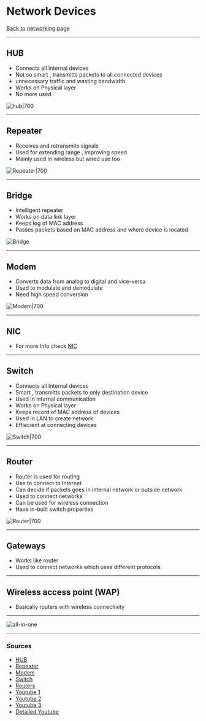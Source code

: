 # Network Devices
[Back to networking page](Networking.md)
- --
## HUB
- Connects all Internal devices
- Not so smart , transmitts packets to all connected devices
- unnecessary traffic and wasting bandwidth
- Works on Physical layer
- No more used 

![hub|700](https://upload.wikimedia.org/wikipedia/commons/d/d9/4_port_netgear_ethernet_hub.jpg)
- --
## Repeater
- Receives and retransmits signals
- Used for extending range , improving speed
- Mainly used in wireless but wired use too

![Repeater|700](https://ecomputerconcepts.com/wp-content/uploads/2020/11/Network-Repeater.jpg)
- --
## Bridge
- Intelligent repeater
- Works on data link layer
- Keeps log of MAC address
- Passes packets based on MAC address and where device is located

![Bridge](https://www.lifewire.com/thmb/Xkm1rc4iiMVjeoWz5N5cX19d07w=/1500x1000/filters:fill(auto,1)/how-network-bridges-work-816357-eea65d0c474e429883dca2bfdcc83c30.png)
- --
## Modem
- Converts data from analog to digital and vice-versa
- Used to modulate and demodulate
- Need high speed conversion

![Modem|700](https://i2.wp.com/www.edupointbd.com/wp-content/uploads/2017/08/1.png?w=606&ssl=1)
- --
## NIC
- For more Info check [NIC](NIC.md)
- --
## Switch
- Connects all Internal devices
- Smart , transmitts packets to only destination device
- Used in internal communication
- Works on Physical layer
- Keeps record of MAC address of devices
- Used in LAN to create network
- Effiecient at connecting devices

![Switch|700](https://upload.wikimedia.org/wikipedia/commons/thumb/b/b9/2550T-PWR-Front.jpg/555px-2550T-PWR-Front.jpg)
- --
## Router
- Router is used for routing
- Use to connect to Internet
- Can decide if packets goes in internal network or outside network
- Used to connect networks
- Can be used for wireless connection
- Have in-built switch properties

![Router|700](https://upload.wikimedia.org/wikipedia/commons/thumb/2/21/Adsl_connections.jpg/1200px-Adsl_connections.jpg)
- --
## Gateways
-  Works like router 
-  Used to connect networks which uses different protocols
- --
## Wireless access point (WAP)
- Basically routers with wireless connectivity 
- --
![all-in-one](https://i2.wp.com/www.edupointbd.com/wp-content/uploads/2020/01/some-network-devices.png?resize=768%2C422&ssl=1)
- --
### Sources
- [HUB](https://en.wikipedia.org/wiki/Ethernet_hub)
- [Repeater](https://en.wikipedia.org/wiki/Repeater)
- [Modem](https://en.wikipedia.org/wiki/Modem)
- [Switch](https://en.wikipedia.org/wiki/Network_switch)
- [Routers](https://en.wikipedia.org/wiki/Router_(computing))
- [Youtube 1](https://youtu.be/1z0ULvg_pW8)
- [Youtube 2](https://youtu.be/Mad4kQ5835Y)
- [Youtube 3](https://youtu.be/OxiY4yf6GGg)
- [Detailed Youtube](https://youtu.be/vlF522Qdycs)